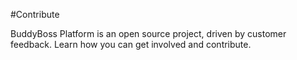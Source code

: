 #Contribute

BuddyBoss Platform is an open source project, driven by customer feedback. Learn how you can get involved and contribute.